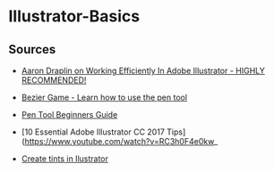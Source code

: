 # Illustrator-Basics

## Sources
* [Aaron Draplin on Working Efficiently In Adobe Illustrator - HIGHLY RECOMMENDED!](https://www.youtube.com/watch?v=g9lBlD04sDs)

* [Bezier Game - Learn how to use the pen tool](https://bezier.method.ac/)
* [Pen Tool Beginners Guide](https://www.youtube.com/watch?v=j69a3-shkGE&t=6s)
* [10 Essential Adobe Illustrator CC 2017 Tips](https://www.youtube.com/watch?v=RC3h0F4e0kw_

* [Create tints in Ilustrator](https://www.youtube.com/watch?v=qtF06M-Qv1g&t=14s)

